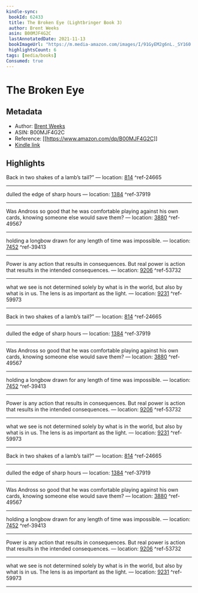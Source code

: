 ```yaml
---
kindle-sync:
 bookId: 62433
 title: The Broken Eye (Lightbringer Book 3)
 author: Brent Weeks
 asin: B00MJF4G2C
 lastAnnotatedDate: 2021-11-13
 bookImageUrl: "https://m.media-amazon.com/images/I/91GyEM2g6nL._SY160.jpg"
 highlightsCount: 6
tags: [media/books]
Consumed: true
---
```

# The Broken Eye
## Metadata
* Author: [Brent Weeks](https://www.amazon.com/Brent-Weeks/e/B004N1S4QY/ref=dp_byline_cont_ebooks_1)
* ASIN: B00MJF4G2C
* Reference: [[https://www.amazon.com/dp/B00MJF4G2C]]
* [Kindle link](kindle://book?action=open&asin=B00MJF4G2C)

## Highlights
Back in two shakes of a lamb’s tail?” — location: [814](kindle://book?action=open&asin=B00MJF4G2C&location=814) ^ref-24665

---
dulled the edge of sharp hours — location: [1384](kindle://book?action=open&asin=B00MJF4G2C&location=1384) ^ref-37919

---
Was Andross so good that he was comfortable playing against his own cards, knowing someone else would save them? — location: [3880](kindle://book?action=open&asin=B00MJF4G2C&location=3880) ^ref-49567

---
holding a longbow drawn for any length of time was impossible. — location: [7452](kindle://book?action=open&asin=B00MJF4G2C&location=7452) ^ref-39413

---
Power is any action that results in consequences. But real power is action that results in the intended consequences. — location: [9206](kindle://book?action=open&asin=B00MJF4G2C&location=9206) ^ref-53732

---
what we see is not determined solely by what is in the world, but also by what is in us. The lens is as important as the light. — location: [9231](kindle://book?action=open&asin=B00MJF4G2C&location=9231) ^ref-59973

---

Back in two shakes of a lamb’s tail?” — location: [814](kindle://book?action=open&asin=B00MJF4G2C&location=814) ^ref-24665

---
dulled the edge of sharp hours — location: [1384](kindle://book?action=open&asin=B00MJF4G2C&location=1384) ^ref-37919

---
Was Andross so good that he was comfortable playing against his own cards, knowing someone else would save them? — location: [3880](kindle://book?action=open&asin=B00MJF4G2C&location=3880) ^ref-49567

---
holding a longbow drawn for any length of time was impossible. — location: [7452](kindle://book?action=open&asin=B00MJF4G2C&location=7452) ^ref-39413

---
Power is any action that results in consequences. But real power is action that results in the intended consequences. — location: [9206](kindle://book?action=open&asin=B00MJF4G2C&location=9206) ^ref-53732

---
what we see is not determined solely by what is in the world, but also by what is in us. The lens is as important as the light. — location: [9231](kindle://book?action=open&asin=B00MJF4G2C&location=9231) ^ref-59973

---

Back in two shakes of a lamb’s tail?” — location: [814](kindle://book?action=open&asin=B00MJF4G2C&location=814) ^ref-24665

---
dulled the edge of sharp hours — location: [1384](kindle://book?action=open&asin=B00MJF4G2C&location=1384) ^ref-37919

---
Was Andross so good that he was comfortable playing against his own cards, knowing someone else would save them? — location: [3880](kindle://book?action=open&asin=B00MJF4G2C&location=3880) ^ref-49567

---
holding a longbow drawn for any length of time was impossible. — location: [7452](kindle://book?action=open&asin=B00MJF4G2C&location=7452) ^ref-39413

---
Power is any action that results in consequences. But real power is action that results in the intended consequences. — location: [9206](kindle://book?action=open&asin=B00MJF4G2C&location=9206) ^ref-53732

---
what we see is not determined solely by what is in the world, but also by what is in us. The lens is as important as the light. — location: [9231](kindle://book?action=open&asin=B00MJF4G2C&location=9231) ^ref-59973

---
